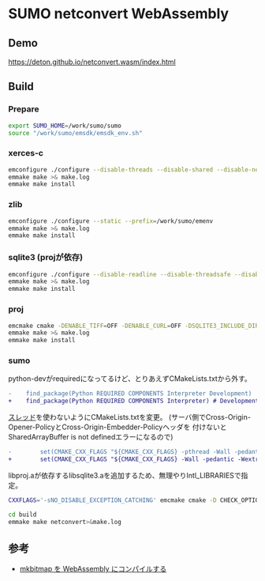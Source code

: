 # SUMO netconvert WebAssembly
## Demo
https://deton.github.io/netconvert.wasm/index.html

## Build
### Prepare
```sh
export SUMO_HOME=/work/sumo/sumo
source "/work/sumo/emsdk/emsdk_env.sh"
```

### xerces-c
```sh
emconfigure ./configure --disable-threads --disable-shared --disable-network --prefix=/work/sumo/emenv
emmake make >& make.log
emmake make install
```

### zlib
```sh
emconfigure ./configure --static --prefix=/work/sumo/emenv
emmake make >& make.log
emmake make install
```

### sqlite3 (projが依存)
```sh
emconfigure ./configure --disable-readline --disable-threadsafe --disable-dynamic-extensions --disable-shared --prefix=/work/sumo/emenv
emmake make >& make.log
emmake make install
```

### proj
```sh
emcmake cmake -DENABLE_TIFF=OFF -DENABLE_CURL=OFF -DSQLITE3_INCLUDE_DIR=/work/sumo/emenv/include -DSQLITE3_LIBRARY=/work/sumo/emenv/lib/libsqlite3.a -DCMAKE_THREAD_LIBS_INIT=OFF -DBUILD_APPS=OFF -DBUILD_SHARED_LIBS=OFF -DBUILD_TESTING=OFF -DCMAKE_INSTALL_PREFIX=/work/sumo/emenv ..
emmake make >& make.log
emmake make install
```

### sumo
python-devがrequiredになってるけど、とりあえずCMakeLists.txtから外す。
```diff
-    find_package(Python REQUIRED COMPONENTS Interpreter Development)
+    find_package(Python REQUIRED COMPONENTS Interpreter) # Development)
```

[スレッド](https://emscripten.org/docs/porting/pthreads.html)を使わないようにCMakeLists.txtを変更。
(サーバ側でCross-Origin-Opener-PolicyとCross-Origin-Embedder-Policyヘッダを
付けないとSharedArrayBuffer is not definedエラーになるので)

```diff
-        set(CMAKE_CXX_FLAGS "${CMAKE_CXX_FLAGS} -pthread -Wall -pedantic -Wextra")
+        set(CMAKE_CXX_FLAGS "${CMAKE_CXX_FLAGS} -Wall -pedantic -Wextra")
```

libproj.aが依存するlibsqlite3.aを追加するため、無理やりIntl_LIBRARIESで指定。

```sh
CXXFLAGS='-sNO_DISABLE_EXCEPTION_CATCHING' emcmake cmake -D CHECK_OPTIONAL_LIBS=OFF -D FOX_CONFIG= -D MVN_EXECUTABLE= -D FMI=OFF -D NETEDIT=OFF -D ENABLE_PYTHON_BINDINGS=OFF -D ENABLE_JAVA_BINDINGS=OFF -D SWIG_LIBRARY= -D Intl_LIBRARY= -D X11_LIBRARY= -D XercesC_INCLUDE_DIR=/work/sumo/emenv/include -D XercesC_LIBRARY=/work/sumo/emenv/lib/libxerces-c.a -D XercesC_VERSION=3.2.4 -D ZLIB_INCLUDE_DIR=/work/sumo/emenv/include -D ZLIB_LIBRARY=/work/sumo/emenv/lib/libz.a -DPROJ_INCLUDE_DIR=/work/sumo/emenv/include -DPROJ_LIBRARY=/work/sumo/emenv/lib/libproj.a -DIntl_LIBRARIES=/work/sumo/emenv/lib/libsqlite3.a -DCMAKE_EXE_LINKER_FLAGS='-sFILESYSTEM=1 -sEXPORTED_RUNTIME_METHODS=FS,callMain -sMODULARIZE=1 -sEXPORT_ES6 -sINVOKE_RUN=0 -sENVIRONMENT=web,node -sALLOW_MEMORY_GROWTH=1 --embed-file /work/sumo/emenv/share/proj@.' -B build .

cd build
emmake make netconvert>&make.log
```

## 参考
* [mkbitmap を WebAssembly にコンパイルする](https://web.dev/articles/compiling-mkbitmap-to-webassembly?hl=ja)
